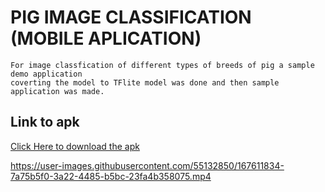 # PIG IMAGE CLASSIFICATION (MOBILE APLICATION)

    For image classfication of different types of breeds of pig a sample demo application 
    coverting the model to TFlite model was done and then sample application was made. 

## Link to apk

[Click Here to download the apk](https://drive.google.com/file/d/15yw8AL-tcLZNa7UFwIu1J-gYEAHA8BYK/view?usp=sharing)

https://user-images.githubusercontent.com/55132850/167611834-7a75b5f0-3a22-4485-b5bc-23fa4b358075.mp4

